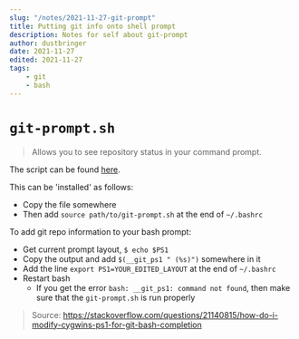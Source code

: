 ```yaml
---
slug: "/notes/2021-11-27-git-prompt"
title: Putting git info onto shell prompt
description: Notes for self about git-prompt
author: dustbringer
date: 2021-11-27
edited: 2021-11-27
tags:
    - git
    - bash
---
```


# `git-prompt.sh`
> Allows you to see repository status in your command prompt.

The script can be found [here](https://raw.githubusercontent.com/git/git/master/contrib/completion/git-prompt.sh).

This can be 'installed' as follows:
- Copy the file somewhere
- Then add `source path/to/git-prompt.sh` at the end of `~/.bashrc`

To add git repo information to your bash prompt:
- Get current prompt layout, `$ echo $PS1`
- Copy the output and add `$(__git_ps1 " (%s)")` somewhere in it
- Add the line `export PS1=YOUR_EDITED_LAYOUT` at the end of `~/.bashrc`
- Restart bash
  - If you get the error `bash: __git_ps1: command not found`, then make sure that the `git-prompt.sh` is run properly

> Source: https://stackoverflow.com/questions/21140815/how-do-i-modify-cygwins-ps1-for-git-bash-completion

